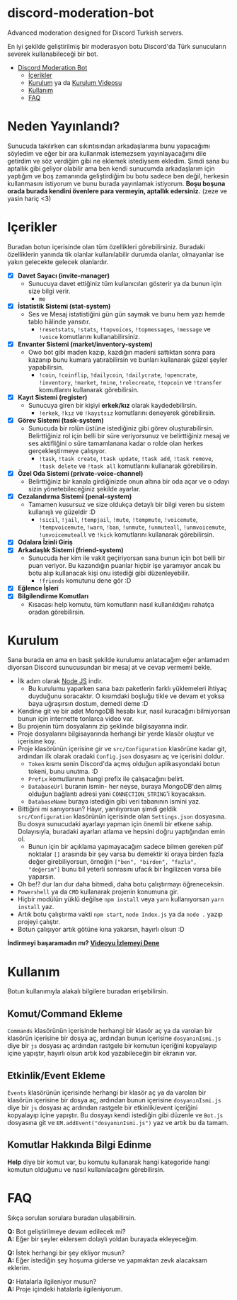 # discord-moderation-bot
 Advanced moderation designed for Discord Turkish servers.

 En iyi şekilde geliştirilmiş bir moderasyon botu Discord'da Türk sunucuların severek kullanabileceği bir bot.
 
- [Discord Moderation Bot](#discord-moderation-bot)
    - [İçerikler](#içerikler)
    - [Kurulum](#kurulum) ya da [Kurulum Videosu](https://youtu.be/xau_vBwhqAI)
    - [Kullanım](#kullanım)
    - [FAQ](#faq)
    
    
# Neden Yayınlandı?
 Sunucuda takılırken can sıkıntısından arkadaşlarıma bunu yapacağımı söyledim ve eğer bir ara kullanmak istemezsem yayınlayacağımı dile getirdim ve söz verdiğim gibi ne eklemek istediysem ekledim. Şimdi sana bu aptallık gibi geliyor olabilir ama ben kendi sunucumda arkadaşlarım için yaptığım ve boş zamanında geliştirdiğim bu botu sadece ben değil, herkesin kullanmasını istiyorum ve bunu burada yayınlamak istiyorum. **Boşu boşuna orada burada kendini övenlere para vermeyin, aptallık edersiniz.** (zeze ve yasin hariç <3)
    
# Içerikler
 Buradan botun içerisinde olan tüm özellikleri görebilirsiniz. Buradaki özelliklerin yanında tik olanlar kullanılabilir durumda olanlar, olmayanlar ise yakın gelecekte gelecek olanlardır.
 - [x] **Davet Sayacı (invite-manager)**
   * Sunucuya davet ettiğiniz tüm kullanıcıları gösterir ya da bunun için size bilgi verir.
     * `me`
 - [x] **İstatistik Sistemi (stat-system)**
   * Ses ve Mesaj istatistiğini gün gün saymak ve bunu hem yazı hemde tablo hâlinde yansıtır.
     * `!resetstats`, `!stats`, `!topvoices`, `!topmessages`, `!message` ve `!voice` komutlarını kullanabilirsiniz.
 - [x] **Envanter Sistemi (market/inventory-system)**
   * Owo bot gibi maden kazıp, kazdığın madeni sattıktan sonra para kazanıp bunu kumara yatırabilirsin ve bunları kullanarak güzel şeyler yapabilirsin.
     * `!coin`, `!coinflip`, `!dailycoin`, `!dailycrate`, `!opencrate`, `!inventory`, `!market`, `!mine`, `!rolecreate`, `!topcoin` ve `!transfer` komutlarını kullanarak görebilirsin.
 - [x] **Kayıt Sistemi (register)**
   * Sunucuya giren bir kişiyi **erkek/kız** olarak kaydedebilirsin.
     * `!erkek`, `!kız` ve `!kayıtsız` komutlarını deneyerek görebilirsin.
 - [x] **Görev Sistemi (task-system)**
   * Sunucuda bir rolün üstüne istediğiniz gibi görev oluşturabilirsin. Belirttiğiniz rol için belli bir süre veriyorsunuz ve belirttiğiniz mesaj ve ses aktifliğini o süre tamamlanana kadar o rolde olan herkes gerçekleştirmeye çalışıyor.
     * `!task`, `!task create`, `!task update`, `!task add`, `!task remove`, `!task delete` ve `!task all` komutlarını kullanarak görebilirsin.
 - [x] **Özel Oda Sistemi (private-voice-channel)**
   * Belirttiğiniz bir kanala girdiğinizde onun altına bir oda açar ve o odayı sizin yönetebileceğiniz şekilde ayarlar.
 - [x] **Cezalandırma Sistemi (penal-system)**
   * Tamamen kusursuz ve size oldukça detaylı bir bilgi veren bu sistem kullanışlı ve güzeldir :D
     * `!sicil`, `!jail`, `!tempjail`, `!mute`, `!tempmute`, `!voicemute`, `!tempvoicemute`, `!warn`, `!ban`, `!unmute`, `!unmuteall`, `!unmvoicemute`, `!unvoicemuteall` ve `!kick` komutlarını kullanarak görebilirsin.
 - [x] **Odalara İzinli Giriş**
 - [x] **Arkadaşlık Sistemi (friend-system)**
   * Sunucuda her kim ile vakit geçiriyorsan sana bunun için bot belli bir puan veriyor. Bu kazandığın puanlar hiçbir işe yaramıyor ancak bu botu alıp kullanacak kişi onu istediği gibi düzenleyebilir.
     * `!friends` komutunu dene gör :D
 - [x] **Eğlence İşleri**
 - [x] **Bilgilendirme Komutları**
   * Kısacası help komutu, tüm komutların nasıl kullanıldığını rahatça oradan görebilirsin.


# Kurulum
Sana burada en ama en basit şekilde kurulumu anlatacağım eğer anlamadım diyorsan Discord sunucusundan bir mesaj at ve cevap vermemi bekle.

* İlk adım olarak [Node JS](https://nodejs.org/en/) indir.
  * Bu kurulumu yaparken sana bazı paketlerin farklı yüklemeleri ihtiyaç duyduğunu soracaktır. O kısımdaki boşluğu tikle ve devam et yoksa baya uğraşırsın dostum, demedi deme :D
* Kendine git ve bir adet MongoDB hesabı kur, nasıl kuracağını bilmiyorsan bunun için internette tonlarca video var.
* Bu projenin tüm dosyalarını zip şeklinde bilgisayarına indir.
* Proje dosyalarını bilgisayarında herhangi bir yerde klasör oluştur ve içerisine koy.
* Proje klasörünün içerisine gir ve `src/Configuration` klasörüne kadar git, ardından ilk olarak oradaki `Config.json` dosyasını aç ve içerisini doldur.
  * `Token` kısmı senin Discord'da açmış olduğun aplikasyondaki botun tokeni, bunu unutma. :D
  * `Prefix` komutlarının hangi prefix ile çalışacağını belirt.
  * `DatabaseUrl` buranın ismin- her neyse, buraya MongoDB'den almış olduğun bağlantı adresi yani `CONNECTION_STRING`'i koyacaksın.
  * `DatabaseName` buraya istediğin gibi veri tabanının ismini yaz.
* Bittiğini mi sanıyorsun? Hayır, yanılıyorsun şimdi geldik `src/Configuration` klasörünün içerisinde olan `Settings.json` dosyasına. Bu dosya sunucudaki ayarlayı yapman için önemli bir etkene sahip. Dolayısıyla, buradaki ayarları atlama ve hepsini doğru yaptığından emin ol.
  * Bunun için bir açıklama yapmayacağım sadece bilmen gereken püf noktalar `[]` arasında bir şey varsa bu demektir ki oraya birden fazla değer girebiliyorsun, örneğin `["ben", "birden", "fazla", "değerim"]` bunu bil yeterli sonrasını ufacık bir İngilizcen varsa bile yaparsın.
* Oh be!? dur lan dur daha bitmedi, daha botu çalıştırmayı öğreneceksin.
* `Powershell` ya da `CMD` kullanarak projenin konumuna gir.
* Hiçbir modülün yüklü değilse `npm install` veya `yarn` kullanıyorsan `yarn install` yaz.
* Artık botu çalıştırma vakti `npm start`, `node Index.js` ya da `node .` yazıp projeyi çalıştır.
* Botun çalışıyor artık götüne kına yakarsın, hayırlı olsun :D

**İndirmeyi başaramadın mı? [Videoyu İzlemeyi Dene](https://youtu.be/xau_vBwhqAI)**

# Kullanım
Botun kullanımıyla alakalı bilgilere buradan erişebilirsin.

## Komut/Command Ekleme
`Commands` klasörünün içerisinde herhangi bir klasör aç ya da varolan bir klasörün içerisine bir dosya aç, ardından bunun içerisine `dosyanınIsmi.js` diye bir `js` dosyası aç ardından rastgele bir komutun içeriğini kopyalayıp içine yapıştır, hayırlı olsun artık kod yazabileceğin bir ekranın var.

## Etkinlik/Event Ekleme
`Events` klasörünün içerisinde herhangi bir klasör aç ya da varolan bir klasörün içerisine bir dosya aç, ardından bunun içerisine `dosyanınIsmi.js` diye bir `js` dosyası aç ardından rastgele bir etkinlik/event içeriğini kopyalayıp içine yapıştır. Bu dosyayı kendi istediğin gibi düzenle ve `Bot.js` dosyasına git ve `EM.addEvent("dosyanınIsmi.js")` yaz ve artık bu da tamam.

## Komutlar Hakkında Bilgi Edinme
**Help** diye bir komut var, bu komutu kullanarak hangi kategoride hangi komutun olduğunu ve nasıl kullanılacağını görebilirsin.

# FAQ
Sıkça sorulan sorulara buradan ulaşabilirsin.

**Q:** Bot geliştirilmeye devam edilecek mi?<br />
**A:** Eğer bir şeyler eklersem dolaylı yoldan burayada ekleyeceğim.

**Q:** İstek herhangi bir şey ekliyor musun?<br />
**A:** Eğer istediğin şey hoşuma giderse ve yapmaktan zevk alacaksam eklerim.

**Q:** Hatalarla ilgileniyor musun?<br />
**A:** Proje içindeki hatalarla ilgileniyorum.


